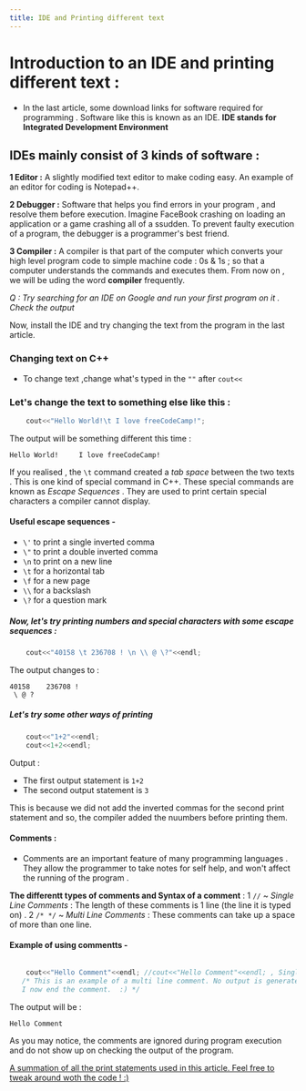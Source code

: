 ```yaml
---
title: IDE and Printing different text 
---
```

# Introduction to an IDE and printing different text : 

* In the last article, some download links for software required for programming . Software like this is known as an IDE.
 **IDE stands for Integrated Development Environment**

## IDEs mainly consist of 3 kinds of software :

**1 Editor :** A slightly modified text editor to make coding easy. An example of an editor for coding is Notepad++.

**2 Debugger :** Software that helps you find errors in your program , and resolve them before execution. Imagine FaceBook crashing on loading an application or a game crashing all of a ssudden. To prevent faulty execution of a program, the debugger is a programmer's best friend.

**3 Compiler :** A compiler is that part of the computer which converts your high level program code to simple machine code : 0s & 1s ; so that a computer understands the commands and executes them. From now on , we will be uding the word **compiler** frequently.

*Q : Try searching for an IDE on Google and run your first program on it . Check the output*

Now, install the IDE and try changing the text from the program in the last article.

### Changing text on C++

* To change text ,change what's typed in the `""` after `cout<<`

### Let's change the text to something else like this :

```cpp
    cout<<"Hello World!\t I love freeCodeCamp!";
```

The output will be something different this time :

```
Hello World!	 I love freeCodeCamp!
```

 If you realised , the `\t` command created a _tab space_ between the two texts . This is one kind of special command in C++. These special commands are known as *Escape Sequences* .
 They are used to print certain special characters a compiler cannot display.

#### Useful escape sequences -

* `\'` to print a single inverted comma
* `\"` to print a double inverted comma
* `\n` to print on a new line
* `\t` for a horizontal tab
* `\f` for a new page
* `\\` for a backslash
* `\?` for a question mark

##### Now, let's try printing numbers and special characters with some escape sequences :

```cpp
    cout<<"40158 \t 236708 ! \n \\ @ \?"<<endl;
```

The output changes to :
```
40158 	 236708 ! 
 \ @ ?
```

##### Let's try some other ways of printing

```cpp
    cout<<"1+2"<<endl;
    cout<<1+2<<endl;
```

Output :

* The first output statement is `1+2`
* The second output statement is `3`

This is because we did not add the inverted commas for the second print statement and so, the compiler added the nuumbers before printing them.

#### Comments  :

* Comments are an important feature of many programming languages . They allow the programmer to take notes for self help, and won't affect the running of the program .

**The differentt types of comments and Syntax of a comment** :
  1 `//`  ~ _Single Line Comments_  : The length of these comments is 1 line (the line it is typed on) .
  2 `/* */` ~ _Multi Line Comments_ : These comments can take up a space of more than one line.

#### Example of using commentts -

 ```cpp

     cout<<"Hello Comment"<<endl; //cout<<"Hello Comment"<<endl; , Single Line Comment.
    /* This is an example of a multi line comment. No output is generated for this .
    I now end the comment.  :) */
 ```
 The output will be :

`Hello Comment`

 As you may notice, the comments are ignored during program execution and do not show up on checking the output of the program.

<a href='https://repl.it/L4ox' target='_blank' rel='nofollow'>A summation of all the print statements used in this article. Feel free to tweak around woth the code ! :) </a>



